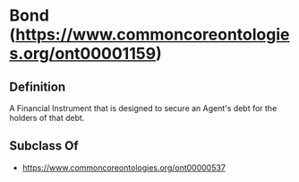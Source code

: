 # Bond (https://www.commoncoreontologies.org/ont00001159)

## Definition
A Financial Instrument that is designed to secure an Agent's debt for the holders of that debt.

## Subclass Of
- https://www.commoncoreontologies.org/ont00000537

